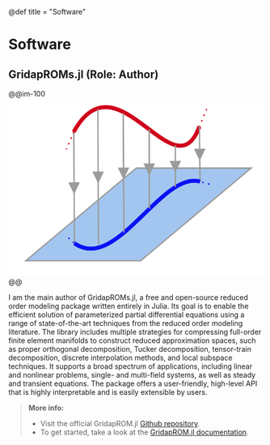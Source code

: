 @def title = "Software"

# Software

## GridapROMs.jl (Role: Author)

@@im-100
![](/assets/gridaproms.png)
@@

I am the main author of GridapROMs.jl, a free and open-source reduced order modeling package written entirely in Julia. Its goal is to enable the efficient solution of parameterized partial differential equations using a range of state-of-the-art techniques from the reduced order modeling literature. The library includes multiple strategies for compressing full-order finite element manifolds to construct reduced approximation spaces, such as proper orthogonal decomposition, Tucker decomposition, tensor-train decomposition, discrete interpolation methods, and local subspace techniques. It supports a broad spectrum of applications, including linear and nonlinear problems, single- and multi-field systems, as well as steady and transient equations. The package offers a user-friendly, high-level API that is highly interpretable and is easily extensible by users.

> **More info:**
> - Visit the official GridapROM.jl [Github repository](https://github.com/gridap/GridapROMs.jl).
> - To get started, take a look at the [GridapROM.jl documentation](https://gridap.github.io/GridapROMs.jl/dev/).
